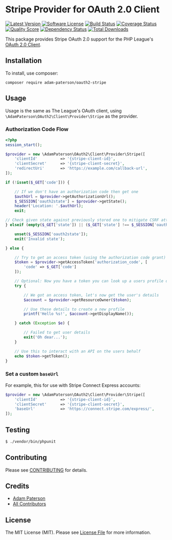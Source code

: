 # Stripe Provider for OAuth 2.0 Client
[![Latest Version](https://img.shields.io/github/release/adam-paterson/oauth2-stripe.svg?style=flat-square)](https://github.com/adam-paterson/oauth2-stripe/releases)
[![Software License](https://img.shields.io/badge/license-MIT-brightgreen.svg?style=flat-square)](LICENSE.md)
[![Build Status](https://img.shields.io/travis/adam-paterson/oauth2-stripe/master.svg?style=flat-square)](https://travis-ci.org/adam-paterson/oauth2-stripe)
[![Coverage Status](https://img.shields.io/scrutinizer/coverage/g/adam-paterson/oauth2-stripe.svg?style=flat-square)](https://scrutinizer-ci.com/g/adam-paterson/oauth2-stripe/code-structure)
[![Quality Score](https://img.shields.io/scrutinizer/g/adam-paterson/oauth2-stripe.svg?style=flat-square)](https://scrutinizer-ci.com/g/adam-paterson/oauth2-stripe)
[![Dependency Status](https://img.shields.io/versioneye/d/php/adam-paterson:oauth2-stripe/1.1.2.svg?style=flat-square)](https://www.versioneye.com/php/adam-paterson:oauth2-stripe/1.1.2)
[![Total Downloads](https://img.shields.io/packagist/dt/adampaterson/oauth2-stripe.svg?style=flat-square)](https://packagist.org/packages/adam-paterson/oauth2-stripe)

This package provides Stripe OAuth 2.0 support for the PHP League's [OAuth 2.0 Client](https://github.com/thephpleague/oauth2-client).

## Installation

To install, use composer:

```
composer require adam-paterson/oauth2-stripe
```

## Usage

Usage is the same as The League's OAuth client, using `\AdamPaterson\OAuth2\Client\Provider\Stripe` as the provider.

### Authorization Code Flow

```php
<?php
session_start();

$provider = new \AdamPaterson\OAuth2\Client\Provider\Stripe([
    'clientId'          => '{stripe-client-id}',
    'clientSecret'      => '{stripe-client-secret}',
    'redirectUri'       => 'https://example.com/callback-url',
]);

if (!isset($_GET['code'])) {

    // If we don't have an authorization code then get one
    $authUrl = $provider->getAuthorizationUrl();
    $_SESSION['oauth2state'] = $provider->getState();
    header('Location: '.$authUrl);
    exit;

// Check given state against previously stored one to mitigate CSRF attack
} elseif (empty($_GET['state']) || ($_GET['state'] !== $_SESSION['oauth2state'])) {

    unset($_SESSION['oauth2state']);
    exit('Invalid state');

} else {

    // Try to get an access token (using the authorization code grant)
    $token = $provider->getAccessToken('authorization_code', [
        'code' => $_GET['code']
    ]);

    // Optional: Now you have a token you can look up a users profile data
    try {

        // We got an access token, let's now get the user's details
        $account = $provider->getResourceOwner($token);

        // Use these details to create a new profile
        printf('Hello %s!', $account->getDisplayName());

    } catch (Exception $e) {

        // Failed to get user details
        exit('Oh dear...');
    }

    // Use this to interact with an API on the users behalf
    echo $token->getToken();
}

```

### Set a custom `baseUrl`

For example, this for use with Stripe Connect Express accounts:

```php
$provider = new \AdamPaterson\OAuth2\Client\Provider\Stripe([
    'clientId'          => '{stripe-client-id}',
    'clientSecret'      => '{stripe-client-secret}',
    'baseUrl'           => 'https://connect.stripe.com/express/',
]);
```

## Testing

``` bash
$ ./vendor/bin/phpunit
```

## Contributing

Please see [CONTRIBUTING](https://github.com/adam-paterson/oauth2-stripe/blob/master/CONTRIBUTING.md) for details.


## Credits

- [Adam Paterson](https://github.com/adam-paterson)
- [All Contributors](https://github.com/adam-paterson/oauth2-stripe/contributors)


## License

The MIT License (MIT). Please see [License File](https://github.com/adam-paterson/oauth2-stripe/blob/master/LICENSE) for more information.
